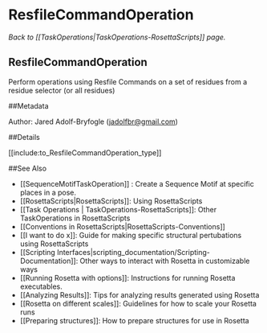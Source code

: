 # ResfileCommandOperation
*Back to [[TaskOperations|TaskOperations-RosettaScripts]] page.*
## ResfileCommandOperation

Perform operations using Resfile Commands on a set of residues from a residue selector (or all residues)

##Metadata

Author: Jared Adolf-Bryfogle (jadolfbr@gmail.com)

##Details

[[include:to_ResfileCommandOperation_type]]

##See Also

* [[SequenceMotifTaskOperation]] : Create a Sequence Motif at specific places in a pose.
* [[RosettaScripts|RosettaScripts]]: Using RosettaScripts
* [[Task Operations | TaskOperations-RosettaScripts]]: Other TaskOperations in RosettaScripts
* [[Conventions in RosettaScripts|RosettaScripts-Conventions]]
* [[I want to do x]]: Guide for making specific structural pertubations using RosettaScripts
* [[Scripting Interfaces|scripting_documentation/Scripting-Documentation]]: Other ways to interact with Rosetta in customizable ways
* [[Running Rosetta with options]]: Instructions for running Rosetta executables.
* [[Analyzing Results]]: Tips for analyzing results generated using Rosetta
* [[Rosetta on different scales]]: Guidelines for how to scale your Rosetta runs
* [[Preparing structures]]: How to prepare structures for use in Rosetta
